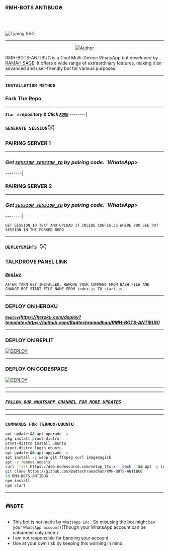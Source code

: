 ### RMH-BOTS ANTIBUG🔥
<br>
<br>


![Typing SVG](https://readme-typing-svg.demolab.com?font=TIMES-NEW-ROMAN&size=50&pause=1000&color=A93226&center=true&width=900&height=100&lines=THIS-IS%20RMH-BOTS-ANTIBUG;%20Multi-Device%20WhatsApp%20Bot;%20DEVELOPED%20BY%20RAMADHAN%20ALPHA)
<p align="center">

  

--------

<p align="center">
<a href="https://github.com/BadtechRamadhan"><img title="Author" src="https://files.catbox.moe/hsi1o1.jpg?style=for-the-badge&logo=github"></a>

RMH-BOTS-ANTIBUG  is a Cool Multi-Device WhatsApp bot developed by [RAMAH SAGE](https://github.com/BadtechRamadhan). It offers a wide range of extraordinary features, making it an advanced and user-friendly bot for various purposes.

--------

### `INSTALLATION METHOD`
  
### Fork The Repo

--------
***`Star ⭐` repository & Click [`FORK`](https://github.com/BadtechRamadhan/RMH-BOTS-ANTIBUG)***
--------|

### `GENERATE SESSION👇👇`

### PAIRING SERVER 1
--------
### ***Get [`SESSION SESSION_ID`](https://emmy-tech-session-id-generator-for-v3.onrender.com/)  by pairing code. `WhatsApp>***
--------|

### PAIRING SERVER 2
--------
### ***Get [`SESSION SESSION_ID`](https://emmy-tech-session-id-generator-for-v3.onrender.com/)  by pairing code. `WhatsApp>***
--------|


`GET SESSION_ID TEXT AND UPLOAD IT INSIDE CONFIG.JS WHERE YOU SEE PUT SESSION IN THE FORKED REPO`

--------


### `DEPLOYEMENTS 👇👇`


### TALKDROVE PANEL LINK

### ***[`Deploy`](https://host.talkdrove.com/signup?ref=6SCGE24N)***


`AFTER YARN GET INSTALLED, REMOVE YOUR COMMAND FROM BASH FILE AND CHANGE BOT START FILE NAME FROM index.js TO start.js`

--------


### DEPLOY ON HEROKU 

***[`Deploy`](https://www.herokucdn.com/deploy/button.svg)(https://heroku.com/deploy?template=https://github.com/Badtechramadhan/RMH-BOTS-ANTIBUG)***

--------

### DEPLOY ON REPLIT

   <a href='https://repl.it/github/Badtechramadhan/RMH-BOTS-ANTIBUG' target="_blank"><img alt='DEPLOY' src='https://img.shields.io/badge/-REPLIT-orange?style=for-the-badge&logo=replit&logoColor=white'/></a>

--------

### DEPLOY ON CODESPACE

<a href='https://github.com/codespaces/new' target="_blank"><img alt='DEPLOY' src='https://img.shields.io/badge/CODESPACE-h?color=navy&style=for-the-badge&logo=visualstudiocode'/></a></p>


--------

--------

### ***[`FOLLOW OUR WHATSAPP CHANNEL FOR MORE UPDATES`](https://whatsapp.com/channel/0029VakZxvW8Pgs8FIrFQx0P)***

-------

--------


### `COMMANDS FOR TERMUX/UBUNTU`
```bash
apt update && apt upgrade -y
pkg install proot-distro
proot-distro install ubuntu
proot-distro login ubuntu
apt update && apt upgrade -y
apt install -y webp git ffmpeg curl imagemagick
apt -y remove nodejs
curl -fsSl https://deb.nodesource.com/setup_lts.x | bash - && apt -y install nodejs
git clone https://github.com/Badtechramadhan/RMH-BOTS-ANTIBUG 
cd RMH-BOTS-ANTIBUG 
npm install
npm start
```

--------


## 🔥`NOTE`
   
## 
- This bot is not made by `WhatsApp Inc.` So misusing the bot might `ban` your `WhatsApp account!`(Though your WhatsApp account can be unbanned only once.)
- I am not responsible for banning your account.
- Use at your own risk by keeping this warning in mind.

 <br><br>
